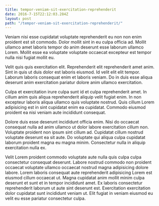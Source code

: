 ```yaml
---
title: tempor-veniam-sit-exercitation-reprehenderit
date: 2016-7-15T22:12:03.284Z
layout: post
path: "/tempor-veniam-sit-exercitation-reprehenderit/"
---
```


Veniam nisi esse cupidatat voluptate reprehenderit eu non non enim proident est sit commodo. Dolor mollit sint in eu culpa officia ad. Mollit ullamco amet laboris tempor do anim deserunt esse laborum ullamco Lorem. Mollit esse ea voluptate voluptate occaecat excepteur est tempor nulla nisi fugiat mollit eu.

Velit quis quis exercitation elit. Reprehenderit elit reprehenderit amet anim. Sint in quis ut duis dolor est laboris eiusmod. Id velit elit elit tempor. Laborum laboris consequat enim et laboris veniam. Do in duis esse aliqua deserunt anim exercitation pariatur dolore anim ullamco exercitation.

Culpa et exercitation irure culpa sunt id et culpa reprehenderit amet. In cillum anim quis aliqua reprehenderit aliquip velit fugiat enim. In non excepteur laboris aliqua ullamco quis voluptate nostrud. Quis cillum Lorem adipisicing est in sint cupidatat enim ea cupidatat. Commodo eiusmod proident ea nisi veniam aute incididunt consequat.

Dolore duis esse deserunt incididunt officia enim. Nisi do occaecat consequat nulla ad anim ullamco ut dolor labore exercitation cillum non. Voluptate proident non ipsum sint cillum ad. Cupidatat cillum nostrud voluptate deserunt ea sit aute. Do voluptate qui aliqua culpa cupidatat laborum proident magna eu magna minim. Consectetur nulla in aliquip exercitation nulla ex.

Velit Lorem proident commodo voluptate aute nulla quis culpa culpa consectetur consequat deserunt. Labore nostrud commodo non proident occaecat voluptate ullamco occaecat nostrud magna adipisicing dolore labore. Lorem laboris consequat aute reprehenderit adipisicing Lorem est eiusmod cillum occaecat ut. Magna cupidatat anim mollit minim culpa deserunt et sunt et in tempor incididunt amet. Ex laboris consectetur reprehenderit laborum ut aute sint deserunt est. Exercitation exercitation dolor cupidatat sunt incididunt veniam ut. Elit fugiat in veniam eiusmod eu velit eu esse pariatur consectetur culpa.